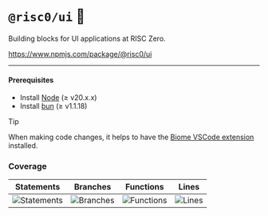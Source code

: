 # `@risc0/ui` 🎨

Building blocks for UI applications at RISC Zero.

https://www.npmjs.com/package/@risc0/ui

---

#### Prerequisites

- Install [Node](https://nodejs.org/en) (≥ v20.x.x)
- Install [bun](https://bun.sh/) (≥ v1.1.18)

> [!TIP]  
> When making code changes, it helps to have the [Biome VSCode extension](https://marketplace.visualstudio.com/items?itemName=biomejs.biome) installed.

### Coverage 

| Statements                  | Branches                | Functions                 | Lines             |
| --------------------------- | ----------------------- | ------------------------- | ----------------- |
| ![Statements](https://img.shields.io/badge/statements-37.43%25-red.svg?style=flat) | ![Branches](https://img.shields.io/badge/branches-70.83%25-red.svg?style=flat) | ![Functions](https://img.shields.io/badge/functions-51.42%25-red.svg?style=flat) | ![Lines](https://img.shields.io/badge/lines-37.43%25-red.svg?style=flat) |
